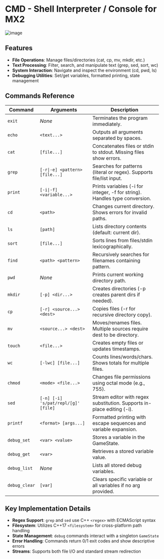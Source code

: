 # CMD - Shell Interpreter / Console for MX2

![image](https://github.com/user-attachments/assets/b7650af0-770b-406f-a9a0-9e17305b95d4)

## Features

- **File Operations**: Manage files/directories (cat, cp, mv, mkdir, etc.)
- **Text Processing**: Filter, search, and manipulate text (grep, sed, sort, wc)
- **System Interaction**: Navigate and inspect the environment (cd, pwd, ls)
- **Debugging Utilities**: Set/get variables, formatted printing, state management

## Commands Reference

| Command       | Arguments                          | Description                                                                 |
|---------------|------------------------------------|-----------------------------------------------------------------------------|
| `exit`        | *None*                             | Terminates the program immediately.                                        |
| `echo`        | `<text...>`                        | Outputs all arguments separated by spaces.                                 |
| `cat`         | `[file...]`                        | Concatenates files or stdin to stdout. Missing files show errors.          |
| `grep`        | `[-r\|-e] <pattern> [file...]`     | Searches for patterns (literal or regex). Supports file/list input.        |
| `print`       | `[-i\|-f] <variable...>`           | Prints variables (-i for integer, -f for string). Handles type conversion. |
| `cd`          | `<path>`                           | Changes current directory. Shows errors for invalid paths.                 |
| `ls`          | `[path]`                           | Lists directory contents (default: current dir).                           |
| `sort`        | `[file...]`                        | Sorts lines from files/stdin lexicographically.                            |
| `find`        | `<path> <pattern>`                 | Recursively searches for filenames containing pattern.                     |
| `pwd`         | *None*                             | Prints current working directory path.                                     |
| `mkdir`       | `[-p] <dir...>`                    | Creates directories (-p creates parent dirs if needed).                    |
| `cp`          | `[-r] <source...> <dest>`          | Copies files (-r for recursive directory copy).                            |
| `mv`          | `<source...> <dest>`               | Moves/renames files. Multiple sources require dest to be directory.        |
| `touch`       | `<file...>`                        | Creates empty files or updates timestamps.                                 |
| `wc`          | `[-lwc] [file...]`                 | Counts lines/words/chars. Shows totals for multiple files.                 |
| `chmod`       | `<mode> <file...>`                 | Changes file permissions using octal mode (e.g., 755).                     |
| `sed`         | `[-n] [-i] 's/pat/repl/[g]' [file]`| Stream editor with regex substitution. Supports in-place editing (-i).     |
| `printf`      | `<format> [args...]`               | Formatted printing with escape sequences and variable expansion.           |
| `debug_set`   | `<var> <value>`                    | Stores a variable in the GameState.                                        |
| `debug_get`   | `<var>`                            | Retrieves a stored variable value.                                         |
| `debug_list`  | *None*                             | Lists all stored debug variables.                                          |
| `debug_clear` | `[var]`                            | Clears specific variable or all variables if no arg provided.              |

## Key Implementation Details

- **Regex Support**: `grep` and `sed` use C++ `<regex>` with ECMAScript syntax
- **Filesystem**: Utilizes C++17 `<filesystem>` for cross-platform path handling
- **State Management**: `debug` commands interact with a singleton `GameState`
- **Error Handling**: Commands return 0/1 exit codes and show descriptive errors
- **Streams**: Supports both file I/O and standard stream redirection
